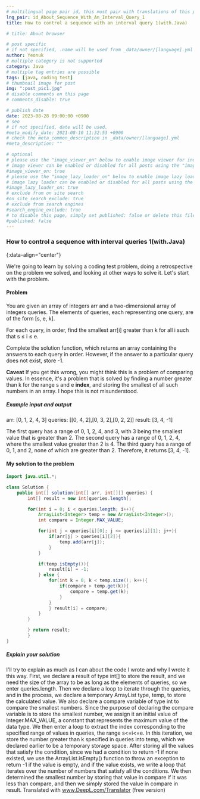 ```yaml
---
# multilingual page pair id, this must pair with translations of this page. (This name must be unique)
lng_pair: id_About_Sequence_With_An_Interval_Query_1
title: How to control a sequence with an interval query 1(with.Java)

# title: About browser

# post specific
# if not specified, .name will be used from _data/owner/[language].yml
author: Yeonuk
# multiple category is not supported
category: Java
# multiple tag entries are possible
tags: [java, coding test]
# thumbnail image for post
img: ":post_pic1.jpg"
# disable comments on this page
# comments_disable: true

# publish date
date: 2023-08-28 09:00:00 +0900
# seo
# if not specified, date will be used.
#meta_modify_date: 2021-08-10 11:32:53 +0900
# check the meta_common_description in _data/owner/[language].yml
#meta_description: ""

# optional
# please use the "image_viewer_on" below to enable image viewer for individual pages or posts (_posts/ or [language]/_posts folders).
# image viewer can be enabled or disabled for all posts using the "image_viewer_posts: true" setting in _data/conf/main.yml.
#image_viewer_on: true
# please use the "image_lazy_loader_on" below to enable image lazy loader for individual pages or posts (_posts/ or [language]/_posts folders).
# image lazy loader can be enabled or disabled for all posts using the "image_lazy_loader_posts: true" setting in _data/conf/main.yml.
#image_lazy_loader_on: true
# exclude from on site search
#on_site_search_exclude: true
# exclude from search engines
#search_engine_exclude: true
# to disable this page, simply set published: false or delete this file
#published: false
---
```


<!-- outline-start -->

### How to control a sequence with interval queries 1(with.Java)

{:data-align="center"}

<!-- outline-end -->

We're going to learn by solving a coding test problem, doing a retrospective on the problem we solved, and looking at other ways to solve it.
Let's start with the problem.

#### Problem

You are given an array of integers arr and a two-dimensional array of integers queries. The elements of queries, each representing one query, are of the form [s, e, k].

For each query, in order, find the smallest arr[i] greater than k for all i such that s ≤ i ≤ e.

Complete the solution function, which returns an array containing the answers to each query in order.
However, if the answer to a particular query does not exist, store -1.

**Caveat** If you get this wrong, you might think this is a problem of comparing values. In essence, it's a problem that is solved by finding a number greater than k for the range s and e **index**, and storing the smallest of all such numbers in an array. I hope this is not misunderstood.

##### Example input and output

arr: [0, 1, 2, 4, 3]
queries: [[0, 4, 2],[0, 3, 2],[0, 2, 2]]
result: [3, 4, -1]

The first query has a range of 0, 1, 2, 4, and 3, with 3 being the smallest value that is greater than 2.
The second query has a range of 0, 1, 2, 4, where the smallest value greater than 2 is 4.
The third query has a range of 0, 1, and 2, none of which are greater than 2.
Therefore, it returns [3, 4, -1].

#### My solution to the problem

```java
import java.util.*;

class Solution {
    public int[] solution(int[] arr, int[][] queries) {
        int[] result = new int[queries.length];

        for(int i = 0; i < queries.length; i++){
            ArrayList<Integer> temp = new ArrayList<Integer>();
            int compare = Integer.MAX_VALUE;

            for(int j = queries[i][0]; j <= queries[i][1]; j++){
                if(arr[j] > queries[i][2]){
                    temp.add(arr[j]);
                }
            }

            if(temp.isEmpty()){
                result[i] = -1;
            } else {
                for(int k = 0; k < temp.size(); k++){
                    if(compare > temp.get(k)){
                        compare = temp.get(k);
                    }
                }
                } result[i] = compare;
            }
        }

        } return result;
        }
}
```

##### Explain your solution

I'll try to explain as much as I can about the code I wrote and why I wrote it this way.
First, we declare a result of type int[] to store the result, and we need the size of the array to be as long as the elements of queries, so we enter queries.length.
Then we declare a loop to iterate through the queries, and in the process, we declare a temporary ArrayList type, temp, to store the calculated value.
We also declare a compare variable of type int to compare the smallest numbers.
Since the purpose of declaring the compare variable is to store the smallest number, we assign it an initial value of Integer.MAX_VALUE, a constant that represents the maximum value of the data type.
We then enter a loop to extract the index corresponding to the specified range of values in queries, the range s<=i<=e.
In this iteration, we store the number greater than k specified in queries into temp, which we declared earlier to be a temporary storage space.
After storing all the values that satisfy the condition, since we had a condition to return -1 if none existed, we use the ArrayList.isEmpty() function to throw an exception to return -1 if the value is empty, and if the value exists, we write a loop that iterates over the number of numbers that satisfy all the conditions.
We then determined the smallest number by storing that value in compare if it was less than compare, and then we simply stored the value in compare in result.
Translated with www.DeepL.com/Translator (free version)
